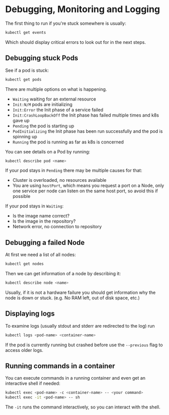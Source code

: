 # Debugging, Monitoring and Logging

The first thing to run if you're stuck somewhere is usually:

```bash
kubectl get events
```

Which should display critical errors to look out for in the next steps.

## Debugging stuck Pods

See if a pod is stuck:

```bash
kubectl get pods
```

There are multiple options on what is happening.
- `Waiting` waiting for an external resource
- `Init:N/M` pods are initializing
- `Init:Error` the Init phase of a service failed
- `Init:CrashLoopBackOff` the Init phase has failed multiple times and k8s gave
  up
- `Pending` the pod is starting up
- `PodInitializing` the Init phase has been run successfully and the pod is
  spinning up
- `Running` the pod is running as far as k8s is concerned

You can see details on a Pod by running:

```bash
kubectl describe pod <name>
```

If your pod stays in `Pending` there may be multiple causes for that:
- Cluster is overloaded, no resources available
- You are using `hostPort`, which means you request a port on a Node, only one
  service per node can listen on the same host port, so avoid this if possible

If your pod stays in `Waiting`:
- Is the image name correct?
- Is the image in the repository?
- Network error, no connection to repository

## Debugging a failed Node

At first we need a list of all nodes:

```bash
kubectl get nodes
```

Then we can get information of a node by describing it:

```bash
kubectl describe node <name>
```

Usually, if it is not a hardware failure you should get information why the
node is down or stuck. (e.g. No RAM left, out of disk space, etc.)

## Displaying logs

To examine logs (usually stdout and stderr are redirected to the log) run

```bash
kubectl logs <pod-name> <container-name>
```

If the pod is currently running but crashed before use the `--previous` flag
to access older logs.

## Running commands in a container

You can execute commands in a running container and even get an interactive
shell if needed:

```bash
kubectl exec <pod-name> -c <container-name> -- <your command>
kubectl exec -it <pod-name> -- sh
```

The `-it` runs the command interactively, so you can interact with the shell.
